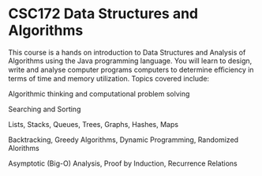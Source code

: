 # CSC172 Data Structures and Algorithms 
This course is a hands on introduction to Data Structures and Analysis of Algorithms
using the Java programming language. You will learn to design, write and analyse
computer programs computers to determine eﬃciency in terms of time and memory
utilization. Topics covered include:

Algorithmic thinking and computational problem solving

Searching and Sorting

Lists, Stacks, Queues, Trees, Graphs, Hashes, Maps

Backtracking, Greedy Algorithms, Dynamic Programming, Randomized Alorithms

Asymptotic (Big-O) Analysis, Proof by Induction, Recurrence Relations
